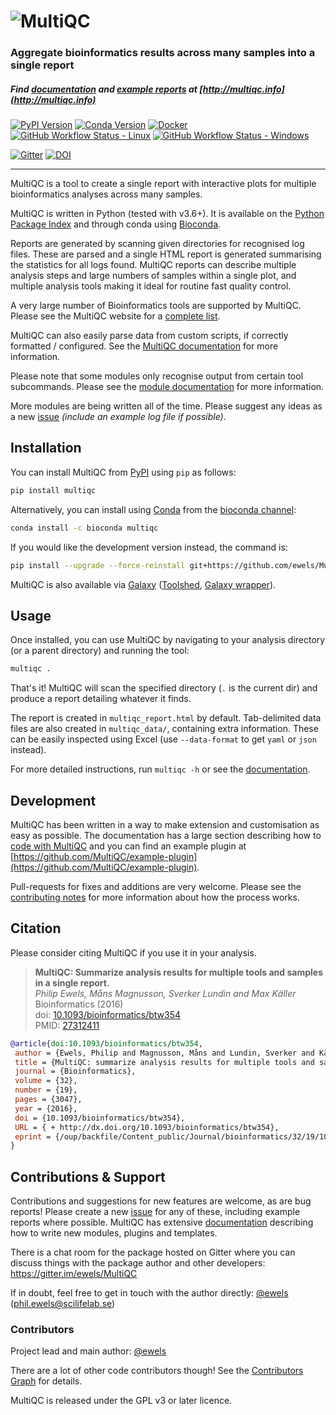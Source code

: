 # ![MultiQC](https://raw.githubusercontent.com/ewels/MultiQC/master/docs/images/MultiQC_logo.png)

### Aggregate bioinformatics results across many samples into a single report

##### Find [documentation](http://multiqc.info/docs) and [example reports](http://multiqc.info/examples/rna-seq/multiqc_report.html) at [http://multiqc.info](http://multiqc.info)

[![PyPI Version](https://img.shields.io/pypi/v/multiqc.svg?style=flat-square)](https://pypi.python.org/pypi/multiqc/)
[![Conda Version](https://anaconda.org/bioconda/multiqc/badges/version.svg)](https://anaconda.org/bioconda/multiqc)
[![Docker](https://img.shields.io/docker/automated/ewels/multiqc.svg?style=flat-square)](https://hub.docker.com/r/ewels/multiqc/)
[![GitHub Workflow Status - Linux](https://img.shields.io/github/workflow/status/ewels/MultiQC/MultiQC%20-%20Linux?label=build%20-%20Linux&logo=ubuntu&logoColor=white&style=flat-square)](https://github.com/ewels/MultiQC/actions?query=workflow%3A%22MultiQC+-+Linux%22)
[![GitHub Workflow Status - Windows](https://img.shields.io/github/workflow/status/ewels/MultiQC/MultiQC%20-%20Windows?label=build%20-%20Windows&logo=windows&style=flat-square)](https://github.com/ewels/MultiQC/actions?query=workflow%3A%22MultiQC+-+Windows%22)

[![Gitter](https://img.shields.io/badge/gitter-%20join%20chat%20%E2%86%92-4fb99a.svg?style=flat-square)](https://gitter.im/ewels/MultiQC)
[![DOI](https://img.shields.io/badge/DOI-10.1093%2Fbioinformatics%2Fbtw354-lightgrey.svg?style=flat-square)](http://dx.doi.org/10.1093/bioinformatics/btw354)

---

MultiQC is a tool to create a single report with interactive plots for multiple bioinformatics analyses across many samples.

MultiQC is written in Python (tested with v3.6+). It is
available on the [Python Package Index](https://pypi.python.org/pypi/multiqc/) and through conda using [Bioconda](http://bioconda.github.io/).

Reports are generated by scanning given directories for recognised log files.
These are parsed and a single HTML report is generated summarising the statistics
for all logs found. MultiQC reports can describe multiple analysis steps and
large numbers of samples within a single plot, and multiple analysis tools making
it ideal for routine fast quality control.

A very large number of Bioinformatics tools are supported by MultiQC. Please see the MultiQC website for a [complete list](https://multiqc.info/#supported-tools).

MultiQC can also easily parse data from custom scripts, if correctly formatted / configured.
See the [MultiQC documentation](http://multiqc.info/docs/#custom-content) for more information.

Please note that some modules only recognise output from certain tool subcommands.
Please see the [module documentation](http://multiqc.info/docs/#multiqc-modules) for more information.

More modules are being written all of the time. Please suggest any ideas as a new
[issue](https://github.com/ewels/MultiQC/issues) _(include an example log file if possible)_.

## Installation

You can install MultiQC from [PyPI](https://pypi.python.org/pypi/multiqc/)
using `pip` as follows:

```bash
pip install multiqc
```

Alternatively, you can install using [Conda](http://anaconda.org/)
from the [bioconda channel](https://bioconda.github.io/):

```bash
conda install -c bioconda multiqc
```

If you would like the development version instead, the command is:

```bash
pip install --upgrade --force-reinstall git+https://github.com/ewels/MultiQC.git
```

MultiQC is also available via [Galaxy](https://usegalaxy.org/) ([Toolshed](https://toolshed.g2.bx.psu.edu/view/iuc/multiqc/9a913cdee30e), [Galaxy wrapper](https://github.com/galaxyproject/tools-iuc/tree/master/tools/multiqc)).

## Usage

Once installed, you can use MultiQC by navigating to your analysis directory
(or a parent directory) and running the tool:

```bash
multiqc .
```

That's it! MultiQC will scan the specified directory (`.` is the current dir)
and produce a report detailing whatever it finds.

The report is created in `multiqc_report.html` by default. Tab-delimited data
files are also created in `multiqc_data/`, containing extra information.
These can be easily inspected using Excel (use `--data-format` to get `yaml`
or `json` instead).

For more detailed instructions, run `multiqc -h` or see the
[documentation](http://multiqc.info/docs/#running-multiqc).

## Development

MultiQC has been written in a way to make extension and customisation as easy as possible.
The documentation has a large section describing how to [code with MultiQC](https://multiqc.info/docs/#coding-with-multiqc) and you can find an example plugin at [https://github.com/MultiQC/example-plugin](https://github.com/MultiQC/example-plugin).

Pull-requests for fixes and additions are very welcome.
Please see the [contributing notes](https://github.com/ewels/MultiQC/blob/master/.github/CONTRIBUTING.md) for more information about how the process works.

## Citation

Please consider citing MultiQC if you use it in your analysis.

> **MultiQC: Summarize analysis results for multiple tools and samples in a single report.** <br> _Philip Ewels, Måns Magnusson, Sverker Lundin and Max Käller_ <br>
> Bioinformatics (2016) <br>
> doi: [10.1093/bioinformatics/btw354](http://dx.doi.org/10.1093/bioinformatics/btw354) <br>
> PMID: [27312411](http://www.ncbi.nlm.nih.gov/pubmed/27312411)

```BibTeX
@article{doi:10.1093/bioinformatics/btw354,
 author = {Ewels, Philip and Magnusson, Måns and Lundin, Sverker and Käller, Max},
 title = {MultiQC: summarize analysis results for multiple tools and samples in a single report},
 journal = {Bioinformatics},
 volume = {32},
 number = {19},
 pages = {3047},
 year = {2016},
 doi = {10.1093/bioinformatics/btw354},
 URL = { + http://dx.doi.org/10.1093/bioinformatics/btw354},
 eprint = {/oup/backfile/Content_public/Journal/bioinformatics/32/19/10.1093_bioinformatics_btw354/3/btw354.pdf}
}
```

## Contributions & Support

Contributions and suggestions for new features are welcome, as are bug reports!
Please create a new [issue](https://github.com/ewels/MultiQC/issues) for any
of these, including example reports where possible. MultiQC has extensive
[documentation](http://multiqc.info/docs) describing how to write new modules,
plugins and templates.

There is a chat room for the package hosted on Gitter where you can discuss
things with the package author and other developers:
<https://gitter.im/ewels/MultiQC>

If in doubt, feel free to get in touch with the author directly:
[@ewels](https://github.com/ewels) (phil.ewels@scilifelab.se)

### Contributors

Project lead and main author: [@ewels](https://github.com/ewels)

There are a lot of other code contributors though!
See the [Contributors Graph](https://github.com/ewels/MultiQC/graphs/contributors) for details.

MultiQC is released under the GPL v3 or later licence.
